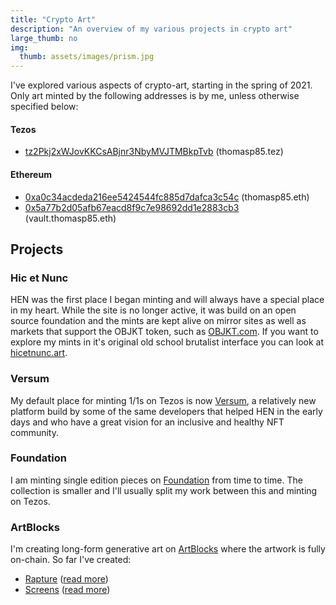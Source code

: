 ```yaml
---
title: "Crypto Art"
description: "An overview of my various projects in crypto art"
large_thumb: no
img:
  thumb: assets/images/prism.jpg
---
```


I've explored various aspects of crypto-art, starting in the spring of 2021. 
Only art minted by the following addresses is by me, unless otherwise specified
below:

#### Tezos
* [tz2Pkj2xWJovKKCsABjnr3NbyMVJTMBkpTvb](https://tzkt.io/tz2Pkj2xWJovKKCsABjnr3NbyMVJTMBkpTvb/) (thomasp85.tez)

#### Ethereum
* [0xa0c34acdeda216ee5424544fc885d7dafca3c54c](https://etherscan.io/address/0xa0c34acdeda216ee5424544fc885d7dafca3c54c) (thomasp85.eth)
* [0x5a77b2d05afb67eacd8f9c7e98692dd1e2883cb3](https://etherscan.io/address/0x5a77b2d05afb67eacd8f9c7e98692dd1e2883cb3) (vault.thomasp85.eth)

## Projects

### Hic et Nunc
HEN was the first place I began minting and will always have a special place in 
my heart. While the site is no longer active, it was build on an open source 
foundation and the mints are kept alive on mirror sites as well as markets that
support the OBJKT token, such as [OBJKT.com](https://objkt.com/profile/thomasp85/created).
If you want to explore my mints in it's original old school brutalist interface
you can look at [hicetnunc.art](https://hicetnunc.art/Thomas_Lin_Pedersen).

### Versum
My default place for minting 1/1s on Tezos is now 
[Versum](https://versum.xyz/user/thomasp85), a relatively new platform build by some
of the same developers that helped HEN in the early days and who have a great vision
for an inclusive and healthy NFT community.

### Foundation
I am minting single edition pieces on [Foundation](https://foundation.app/@thomasp85)
from time to time. The collection is smaller and I'll usually split my work 
between this and minting on Tezos.

### ArtBlocks
I'm creating long-form generative art on
[ArtBlocks](https://www.artblocks.io/user/0x5a77b2d05afb67eacd8f9c7e98692dd1e2883cb3)
where the artwork is fully on-chain. So far I've created:

* [Rapture](https://www.artblocks.io/project/141) ([read more](https://data-imaginist.com/rapture))
* [Screens](https://www.artblocks.io/project/255) ([read more](https://data-imaginist.com/screens))
